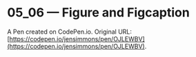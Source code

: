 # 05_06 — Figure and Figcaption

A Pen created on CodePen.io. Original URL: [https://codepen.io/jensimmons/pen/OJLEWBV](https://codepen.io/jensimmons/pen/OJLEWBV).

